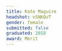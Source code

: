 ```yaml
---
title: Kate Maguire
headshot: vSNKQvT
gender: female
submitted: false
graduated: 2018
award: Merit
---
```

